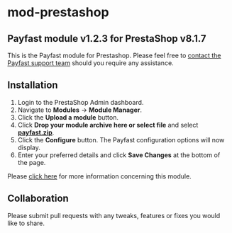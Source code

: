 # mod-prestashop

## Payfast module v1.2.3 for PrestaShop v8.1.7

This is the Payfast module for Prestashop. Please feel free
to [contact the Payfast support team](https://payfast.io/contact/) should you require any assistance.

## Installation

1. Login to the PrestaShop Admin dashboard.
2. Navigate to **Modules** -> **Module Manager**.
3. Click the **Upload a module** button.
4. Click **Drop your module archive here or select file** and select 
   **[payfast.zip](https://github.com/Payfast/mod-prestashop/releases/download/v1.2.2/payfast.zip)**.
5. Click the **Configure** button. The Payfast configuration options will now display.
6. Enter your preferred details and click **Save Changes** at the bottom of the page.

Please [click here](https://payfast.io/integration/plugins/prestashop/) for more information concerning this
module.

## Collaboration

Please submit pull requests with any tweaks, features or fixes you would like to share.
